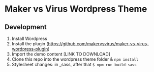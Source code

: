 # Maker vs Virus Wordpress Theme

## Development
1. Install Wordpress 
2. Install the plugin (https://github.com/makervsvirus/maker-vs-virus-wordpress-plugin)
3. Import the demo content [LINK TO DOWNLOAD]
4. Clone this repo into the wordpress theme folder & `npm install`
5. Stylesheet changes: in _sass, after that `$ npm run build-sass`
